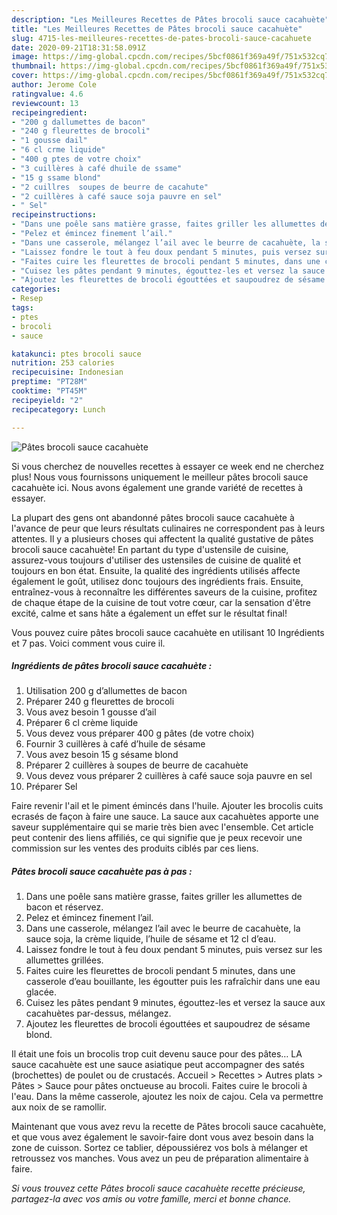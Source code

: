 ```yaml
---
description: "Les Meilleures Recettes de Pâtes brocoli sauce cacahuète"
title: "Les Meilleures Recettes de Pâtes brocoli sauce cacahuète"
slug: 4715-les-meilleures-recettes-de-pates-brocoli-sauce-cacahuete
date: 2020-09-21T18:31:58.091Z
image: https://img-global.cpcdn.com/recipes/5bcf0861f369a49f/751x532cq70/pates-brocoli-sauce-cacahuete-photo-principale-de-la-recette.jpg
thumbnail: https://img-global.cpcdn.com/recipes/5bcf0861f369a49f/751x532cq70/pates-brocoli-sauce-cacahuete-photo-principale-de-la-recette.jpg
cover: https://img-global.cpcdn.com/recipes/5bcf0861f369a49f/751x532cq70/pates-brocoli-sauce-cacahuete-photo-principale-de-la-recette.jpg
author: Jerome Cole
ratingvalue: 4.6
reviewcount: 13
recipeingredient:
- "200 g dallumettes de bacon"
- "240 g fleurettes de brocoli"
- "1 gousse dail"
- "6 cl crme liquide"
- "400 g ptes de votre choix"
- "3 cuillères à café dhuile de ssame"
- "15 g ssame blond"
- "2 cuillres  soupes de beurre de cacahute"
- "2 cuillères à café sauce soja pauvre en sel"
- " Sel"
recipeinstructions:
- "Dans une poêle sans matière grasse, faites griller les allumettes de bacon et réservez."
- "Pelez et émincez finement l’ail."
- "Dans une casserole, mélangez l’ail avec le beurre de cacahuète, la sauce soja, la crème liquide, l’huile de sésame et 12 cl d’eau."
- "Laissez fondre le tout à feu doux pendant 5 minutes, puis versez sur les allumettes grillées."
- "Faites cuire les fleurettes de brocoli pendant 5 minutes, dans une casserole d’eau bouillante, les égoutter puis les rafraîchir dans une eau glacée."
- "Cuisez les pâtes pendant 9 minutes, égouttez-les et versez la sauce aux cacahuètes par-dessus, mélangez."
- "Ajoutez les fleurettes de brocoli égouttées et saupoudrez de sésame blond."
categories:
- Resep
tags:
- ptes
- brocoli
- sauce

katakunci: ptes brocoli sauce 
nutrition: 253 calories
recipecuisine: Indonesian
preptime: "PT28M"
cooktime: "PT45M"
recipeyield: "2"
recipecategory: Lunch

---
```



![Pâtes brocoli sauce cacahuète](https://img-global.cpcdn.com/recipes/5bcf0861f369a49f/751x532cq70/pates-brocoli-sauce-cacahuete-photo-principale-de-la-recette.jpg)

Si vous cherchez de nouvelles recettes à essayer ce week end ne cherchez plus! Nous vous fournissons uniquement le meilleur pâtes brocoli sauce cacahuète ici. Nous avons également une grande variété de recettes à essayer.

La plupart des gens ont abandonné pâtes brocoli sauce cacahuète à l'avance de peur que leurs résultats culinaires ne correspondent pas à leurs attentes. Il y a plusieurs choses qui affectent la qualité gustative de pâtes brocoli sauce cacahuète! En partant du type d'ustensile de cuisine, assurez-vous toujours d'utiliser des ustensiles de cuisine de qualité et toujours en bon état. Ensuite, la qualité des ingrédients utilisés affecte également le goût, utilisez donc toujours des ingrédients frais. Ensuite, entraînez-vous à reconnaître les différentes saveurs de la cuisine, profitez de chaque étape de la cuisine de tout votre cœur, car la sensation d'être excité, calme et sans hâte a également un effet sur le résultat final!

<!--inarticleads1-->

Vous pouvez cuire pâtes brocoli sauce cacahuète en utilisant 10 Ingrédients et 7 pas. Voici comment vous cuire il.

##### Ingrédients de pâtes brocoli sauce cacahuète :

1. Utilisation 200 g d’allumettes de bacon
1. Préparer 240 g fleurettes de brocoli
1. Vous avez besoin 1 gousse d’ail
1. Préparer 6 cl crème liquide
1. Vous devez vous préparer 400 g pâtes (de votre choix)
1. Fournir 3 cuillères à café d’huile de sésame
1. Vous avez besoin 15 g sésame blond
1. Préparer 2 cuillères à soupes de beurre de cacahuète
1. Vous devez vous préparer 2 cuillères à café sauce soja pauvre en sel
1. Préparer  Sel


Faire revenir l&#39;ail et le piment émincés dans l&#39;huile. Ajouter les brocolis cuits ecrasés de façon à faire une sauce. La sauce aux cacahuètes apporte une saveur supplémentaire qui se marie très bien avec l&#39;ensemble. Cet article peut contenir des liens affiliés, ce qui signifie que je peux recevoir une commission sur les ventes des produits ciblés par ces liens. 

<!--inarticleads2-->

##### Pâtes brocoli sauce cacahuète pas à pas :

1. Dans une poêle sans matière grasse, faites griller les allumettes de bacon et réservez.
1. Pelez et émincez finement l’ail.
1. Dans une casserole, mélangez l’ail avec le beurre de cacahuète, la sauce soja, la crème liquide, l’huile de sésame et 12 cl d’eau.
1. Laissez fondre le tout à feu doux pendant 5 minutes, puis versez sur les allumettes grillées.
1. Faites cuire les fleurettes de brocoli pendant 5 minutes, dans une casserole d’eau bouillante, les égoutter puis les rafraîchir dans une eau glacée.
1. Cuisez les pâtes pendant 9 minutes, égouttez-les et versez la sauce aux cacahuètes par-dessus, mélangez.
1. Ajoutez les fleurettes de brocoli égouttées et saupoudrez de sésame blond.


Il était une fois un brocolis trop cuit devenu sauce pour des pâtes… LA sauce cacahuète est une sauce asiatique peut accompagner des satés (brochettes) de poulet ou de crustacés. Accueil &gt; Recettes &gt; Autres plats &gt; Pâtes &gt; Sauce pour pâtes onctueuse au brocoli. Faites cuire le brocoli à l&#39;eau. Dans la même casserole, ajoutez les noix de cajou. Cela va permettre aux noix de se ramollir. 

<!--inarticleads1-->

<p>
Maintenant que vous avez revu la recette de Pâtes brocoli sauce cacahuète, et que vous avez également le savoir-faire dont vous avez besoin dans la zone de cuisson. Sortez ce tablier, dépoussiérez vos bols à mélanger et retroussez vos manches. Vous avez un peu de préparation alimentaire à faire.
</p>

<p>
<i>Si vous trouvez cette Pâtes brocoli sauce cacahuète recette précieuse, partagez-la avec vos amis ou votre famille, merci et bonne chance.</i>
</p>
